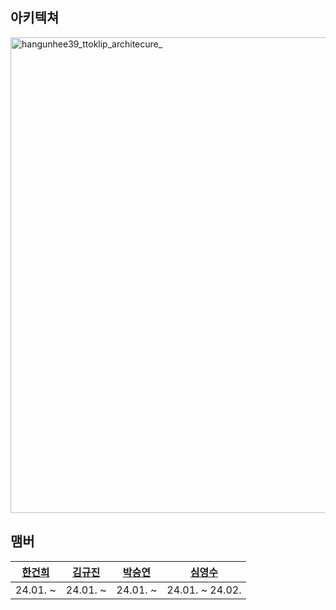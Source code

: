 ## 아키텍쳐 
<img width="761" alt="hangunhee39_ttoklip_architecure_" src="https://github.com/ttoklip/Android/assets/77563098/de0d3d03-ef8e-402a-8ca2-d3e85c4eaa12">


## 맴버 
|              [한건희](https://github.com/hangunhee39)                |              [김규진](https://github.com/kyujin0911)                |            [박승연](https://github.com/40food)                      |             [심영수](https://github.com/posite)                    |
|:------------------------------------------------------------------:|:------------------------------------------------------------------:|:------------------------------------------------------------------:|:---------------------------------------------------------------:|
| 24.01. ~  | 24.01. ~ | 24.01. ~ | 24.01. ~ 24.02. |
